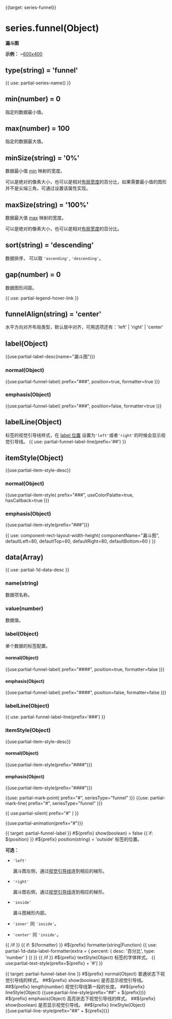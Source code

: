 
{{target: series-funnel}}

# series.funnel(Object)

**漏斗图**

**示例：**
~[600x400](${galleryViewPath}funnel&reset=1&edit=1)

## type(string) = 'funnel'

{{ use: partial-series-name() }}

## min(number) = 0
指定的数据最小值。

## max(number) = 100
指定的数据最大值。

## minSize(string) = '0%'
数据最小值 [min](~series-funnel.min) 映射的宽度。

可以是绝对的像素大小，也可以是相对[布局宽度](~series-funnel.width)的百分比，如果需要最小值的图形并不是尖端三角，可通过设置该属性实现。

## maxSize(string) = '100%'
数据最大值 [max](~series-funnel.max) 映射的宽度。

可以是绝对的像素大小，也可以是相对[布局宽度](~series-funnel.width)的百分比。

## sort(string) = 'descending'
数据排序， 可以取 `'ascending'`, `'descending'`。

## gap(number) = 0
数据图形间距。

{{ use: partial-legend-hover-link }}

## funnelAlign(string) = 'center'
水平方向对齐布局类型，默认居中对齐，可用选项还有：'left' | 'right' | 'center'

## label(Object)
{{use:partial-label-desc(name="漏斗图")}}
### normal(Object)
{{use:partial-funnel-label(
    prefix="###",
    position=true,
    formatter=true
)}}
### emphasis(Object)
{{use:partial-funnel-label(
    prefix="###",
    position=false,
    formatter=true
)}}

## labelLine(Object)
标签的视觉引导线样式，在 [label 位置](~series-funnel.label.normal.position) 设置为`'left'`或者`'right'`的时候会显示视觉引导线。
{{ use: partial-funnel-label-line(prefix='##') }}

## itemStyle(Object)
{{use:partial-item-style-desc}}
### normal(Object)
{{use:partial-item-style(
    prefix="###",
    useColorPalatte=true,
    hasCallback=true
)}}
### emphasis(Object)
{{use:partial-item-style(prefix="###")}}


{{ use: component-rect-layout-width-height(
    componentName="漏斗图",
    defaultLeft=80,
    defaultTop=60,
    defaultRight=80,
    defaultBottom=60
) }}


## data(Array)
{{ use: partial-1d-data-desc }}
### name(string)
数据项名称。
### value(number)
数据值。

### label(Object)
单个数据的标签配置。
#### normal(Object)
{{use:partial-funnel-label(
    prefix="####",
    position=true,
    formatter=false
)}}
#### emphasis(Object)
{{use:partial-funnel-label(
    prefix="####",
    position=false,
    formatter=false
)}}

### labelLine(Object)
{{ use: partial-funnel-label-line(prefix='###') }}

### itemStyle(Object)
{{use:partial-item-style-desc}}
#### normal(Object)
{{use:partial-item-style(prefix="####")}}
#### emphasis(Object)
{{use:partial-item-style(prefix="####")}}

{{use: partial-mark-point(
    prefix="#",
    seriesType="funnel"
)}}
{{use: partial-mark-line(
    prefix="#",
    seriesType="funnel"
)}}

{{ use:partial-silent(
    prefix="#"
) }}

{{use:partial-animation(prefix="#")}}




{{ target: partial-funnel-label }}
#${prefix} show(boolean) = false
{{ if: ${position} }}
#${prefix} position(string) = 'outside'
标签的位置。

**可选：**
+ `'left'`

    漏斗图左侧，通过[视觉引导线](~series-funnel.labelLine)连到相应的梯形。

+ `'right'`

    漏斗图右侧，通过[视觉引导线](~series-funnel.labelLine)连到相应的梯形。

+ `'inside'`

    漏斗图梯形内部。

+ `'inner'` 同 `'inside'`。
+ `'center'` 同 `'inside'`。

{{ /if }}
{{ if: ${formatter} }}
#${prefix} formatter(string|Function)
{{ use: partial-1d-data-label-formatter(extra = {
    percent: {
        desc: '百分比',
        type: 'number'
    }
}) }}
{{ /if }}
#${prefix} textStyle(Object)
标签的字体样式。
{{ use:partial-text-style(prefix=${prefix} + '#') }}


{{ target: partial-funnel-label-line }}
#${prefix} normal(Object)
普通状态下视觉引导线的样式。
##${prefix} show(boolean)
是否显示视觉引导线。
##${prefix} length(number)
视觉引导线第一段的长度。
##${prefix} lineStyle(Object)
{{use:partial-line-style(prefix="##" + ${prefix})}}
#${prefix} emphasis(Object)
高亮状态下视觉引导线的样式。
##${prefix} show(boolean)
是否显示视觉引导线。
##${prefix} lineStyle(Object)
{{use:partial-line-style(prefix="##" + ${prefix})}}



